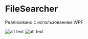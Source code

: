 # FileSearcher 
 
Реализовано с использованием WPF 
 
![alt text](https://github.com/NikitaLuv/FileSearcher/tree/master/FileSearcher/Images/start.JPG) 
![alt text](https://github.com/NikitaLuv/FileSearcher/tree/master/FileSearcher/Images/end.JPG) 
